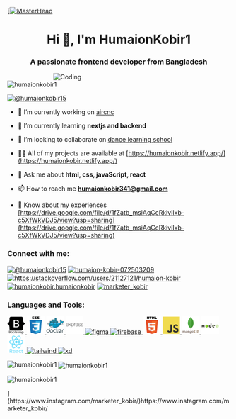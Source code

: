 [[![MasterHead](https://media.licdn.com/dms/image/D5616AQGPxK5tuJ1Ssw/profile-displaybackgroundimage-shrink_350_1400/0/1689485769162?e=1695859200&v=beta&t=DaVI_Zt_-wYHCWVPGUTywTt_9EFWZoSkWp370pFE1is)](https://codegrills.in)
<h1 align="center">Hi 👋, I'm HumaionKobir1</h1>
<h3 align="center">A passionate frontend developer from Bangladesh</h3>
<img align="right" alt="Coding" width="400" src="https://media.tenor.com/rePDfDWO3XoAAAAd/hacking.gif">

<p align="left"> <img src="https://komarev.com/ghpvc/?username=humaionkobir1&label=Profile%20views&color=0e75b6&style=flat" alt="humaionkobir1" /> </p>

<p align="left"> <a href="https://twitter.com/@humaionkobir15" target="blank"><img src="https://img.shields.io/twitter/follow/@humaionkobir15?logo=twitter&style=for-the-badge" alt="@humaionkobir15" /></a> </p>

- 🔭 I’m currently working on [aircnc](https://aircnc-client-5c97a.web.app/)

- 🌱 I’m currently learning **nextjs and backend**

- 👯 I’m looking to collaborate on [dance learning school](https://dance-a96c2.web.app/)

- 👨‍💻 All of my projects are available at [https://humaionkobir.netlify.app/](https://humaionkobir.netlify.app/)

- 💬 Ask me about **html, css, javaScript, react**

- 📫 How to reach me **humaionkobir341@gmail.com**

- 📄 Know about my experiences [https://drive.google.com/file/d/1fZatb_msiAqCcRkiviIxb-c5XfWkVDJ5/view?usp=sharing](https://drive.google.com/file/d/1fZatb_msiAqCcRkiviIxb-c5XfWkVDJ5/view?usp=sharing)

<h3 align="left">Connect with me:</h3>
<p align="left">
<a href="https://twitter.com/@humaionkobir15" target="blank"><img align="center" src="https://raw.githubusercontent.com/rahuldkjain/github-profile-readme-generator/master/src/images/icons/Social/twitter.svg" alt="@humaionkobir15" height="30" width="40" /></a>
<a href="https://linkedin.com/in/humaion-kobir-072503209" target="blank"><img align="center" src="https://raw.githubusercontent.com/rahuldkjain/github-profile-readme-generator/master/src/images/icons/Social/linked-in-alt.svg" alt="humaion-kobir-072503209" height="30" width="40" /></a>
<a href="https://stackoverflow.com/users/https://stackoverflow.com/users/21127121/humaion-kobir" target="blank"><img align="center" src="https://raw.githubusercontent.com/rahuldkjain/github-profile-readme-generator/master/src/images/icons/Social/stack-overflow.svg" alt="https://stackoverflow.com/users/21127121/humaion-kobir" height="30" width="40" /></a>
<a href="https://fb.com/humaionkobir.humaionkobir" target="blank"><img align="center" src="https://raw.githubusercontent.com/rahuldkjain/github-profile-readme-generator/master/src/images/icons/Social/facebook.svg" alt="humaionkobir.humaionkobir" height="30" width="40" /></a>
<a href="https://instagram.com/marketer_kobir" target="blank"><img align="center" src="https://raw.githubusercontent.com/rahuldkjain/github-profile-readme-generator/master/src/images/icons/Social/instagram.svg" alt="marketer_kobir" height="30" width="40" /></a>
</p>

<h3 align="left">Languages and Tools:</h3>
<p align="left"> <a href="https://getbootstrap.com" target="_blank" rel="noreferrer"> <img src="https://raw.githubusercontent.com/devicons/devicon/master/icons/bootstrap/bootstrap-plain-wordmark.svg" alt="bootstrap" width="40" height="40"/> </a> <a href="https://www.w3schools.com/css/" target="_blank" rel="noreferrer"> <img src="https://raw.githubusercontent.com/devicons/devicon/master/icons/css3/css3-original-wordmark.svg" alt="css3" width="40" height="40"/> </a> <a href="https://www.docker.com/" target="_blank" rel="noreferrer"> <img src="https://raw.githubusercontent.com/devicons/devicon/master/icons/docker/docker-original-wordmark.svg" alt="docker" width="40" height="40"/> </a> <a href="https://expressjs.com" target="_blank" rel="noreferrer"> <img src="https://raw.githubusercontent.com/devicons/devicon/master/icons/express/express-original-wordmark.svg" alt="express" width="40" height="40"/> </a> <a href="https://www.figma.com/" target="_blank" rel="noreferrer"> <img src="https://www.vectorlogo.zone/logos/figma/figma-icon.svg" alt="figma" width="40" height="40"/> </a> <a href="https://firebase.google.com/" target="_blank" rel="noreferrer"> <img src="https://www.vectorlogo.zone/logos/firebase/firebase-icon.svg" alt="firebase" width="40" height="40"/> </a> <a href="https://www.w3.org/html/" target="_blank" rel="noreferrer"> <img src="https://raw.githubusercontent.com/devicons/devicon/master/icons/html5/html5-original-wordmark.svg" alt="html5" width="40" height="40"/> </a> <a href="https://developer.mozilla.org/en-US/docs/Web/JavaScript" target="_blank" rel="noreferrer"> <img src="https://raw.githubusercontent.com/devicons/devicon/master/icons/javascript/javascript-original.svg" alt="javascript" width="40" height="40"/> </a> <a href="https://www.mongodb.com/" target="_blank" rel="noreferrer"> <img src="https://raw.githubusercontent.com/devicons/devicon/master/icons/mongodb/mongodb-original-wordmark.svg" alt="mongodb" width="40" height="40"/> </a> <a href="https://nodejs.org" target="_blank" rel="noreferrer"> <img src="https://raw.githubusercontent.com/devicons/devicon/master/icons/nodejs/nodejs-original-wordmark.svg" alt="nodejs" width="40" height="40"/> </a> <a href="https://reactjs.org/" target="_blank" rel="noreferrer"> <img src="https://raw.githubusercontent.com/devicons/devicon/master/icons/react/react-original-wordmark.svg" alt="react" width="40" height="40"/> </a> <a href="https://tailwindcss.com/" target="_blank" rel="noreferrer"> <img src="https://www.vectorlogo.zone/logos/tailwindcss/tailwindcss-icon.svg" alt="tailwind" width="40" height="40"/> </a> <a href="https://www.adobe.com/products/xd.html" target="_blank" rel="noreferrer"> <img src="https://cdn.worldvectorlogo.com/logos/adobe-xd.svg" alt="xd" width="40" height="40"/> </a> </p>

<p><img align="left" src="https://github-readme-stats.vercel.app/api/top-langs?username=humaionkobir1&show_icons=true&locale=en&layout=compact" alt="humaionkobir1" /></p>

<p>&nbsp;<img align="center" src="https://github-readme-stats.vercel.app/api?username=humaionkobir1&show_icons=true&locale=en" alt="humaionkobir1" /></p>

<p><img align="center" src="https://github-readme-streak-stats.herokuapp.com/?user=humaionkobir1&" alt="humaionkobir1" /></p>
](https://www.instagram.com/marketer_kobir/)https://www.instagram.com/marketer_kobir/
